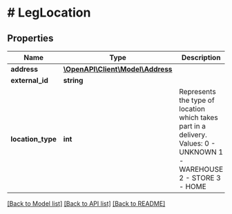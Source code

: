 # # LegLocation

## Properties

Name | Type | Description | Notes
------------ | ------------- | ------------- | -------------
**address** | [**\OpenAPI\Client\Model\Address**](Address.md) |  | [optional]
**external_id** | **string** |  | [optional]
**location_type** | **int** | Represents the type of location which takes part in a delivery. Values: 0 - UNKNOWN 1 - WAREHOUSE 2 - STORE 3 - HOME | [optional]

[[Back to Model list]](../../README.md#models) [[Back to API list]](../../README.md#endpoints) [[Back to README]](../../README.md)
